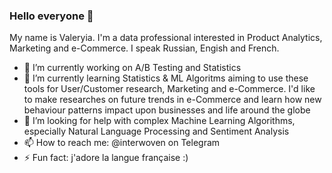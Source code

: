 ### Hello everyone :herb:
My name is Valeryia. I'm a data professional interested in Product Analytics, Marketing and e-Commerce. 
I speak Russian, Engish and French.

- 🔭 I’m currently working on A/B Testing and Statistics 
- 🌱 I’m currently learning Statistics & ML Algoritms aiming to use these tools for User/Customer research, Marketing and e-Commerce. I'd like to make researches on future trends in e-Commerce and learn how new behaviour patterns impact upon businesses and life around the globe
- 🤔 I’m looking for help with complex Machine Learning Algorithms, especially Natural Language Processing and Sentiment Analysis
- 📫 How to reach me: @interwoven on Telegram
- ⚡ Fun fact: j'adore la langue française :) 
